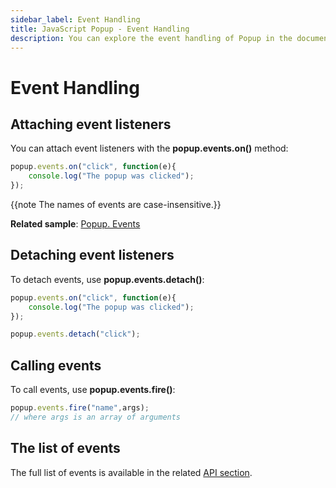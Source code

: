 ```yaml
---
sidebar_label: Event Handling
title: JavaScript Popup - Event Handling 
description: You can explore the event handling of Popup in the documentation of the DHTMLX JavaScript UI library. Browse developer guides and API reference, try out code examples and live demos, and download a free 30-day evaluation version of DHTMLX Suite 7.
---
```


# Event Handling

## Attaching event listeners

You can attach event listeners with the **popup.events.on()** method:

~~~js
popup.events.on("click", function(e){
    console.log("The popup was clicked");
});
~~~

{{note The names of events are case-insensitive.}}

**Related sample**: [Popup. Events](https://snippet.dhtmlx.com/ro2lza9t)

## Detaching event listeners

To detach events, use **popup.events.detach()**:

~~~js
popup.events.on("click", function(e){
    console.log("The popup was clicked");
});

popup.events.detach("click");
~~~

## Calling events

To call events, use **popup.events.fire()**:

~~~js
popup.events.fire("name",args);
// where args is an array of arguments
~~~

## The list of events

The full list of events is available in the related [API section](popup/api/api_overview.md#events).

